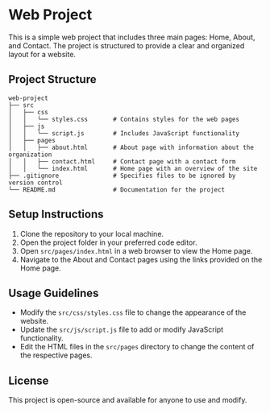 # Web Project

This is a simple web project that includes three main pages: Home, About, and Contact. The project is structured to provide a clear and organized layout for a website.

## Project Structure

```
web-project
├── src
│   ├── css
│   │   └── styles.css       # Contains styles for the web pages
│   ├── js
│   │   └── script.js        # Includes JavaScript functionality
│   ├── pages
│   │   ├── about.html       # About page with information about the organization
│   │   ├── contact.html     # Contact page with a contact form
│   │   └── index.html       # Home page with an overview of the site
├── .gitignore               # Specifies files to be ignored by version control
└── README.md                # Documentation for the project
```

## Setup Instructions

1. Clone the repository to your local machine.
2. Open the project folder in your preferred code editor.
3. Open `src/pages/index.html` in a web browser to view the Home page.
4. Navigate to the About and Contact pages using the links provided on the Home page.

## Usage Guidelines

- Modify the `src/css/styles.css` file to change the appearance of the website.
- Update the `src/js/script.js` file to add or modify JavaScript functionality.
- Edit the HTML files in the `src/pages` directory to change the content of the respective pages.

## License

This project is open-source and available for anyone to use and modify.